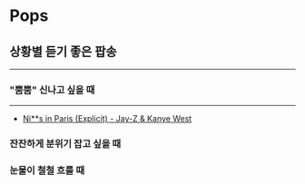 # Pops

## 상황별 듣기 좋은 팝송
-------------------
### "뿜뿜" 신나고 싶을 때
---------------------
* [Ni**s in Paris (Explicit) - Jay-Z & Kanye West](https://www.youtube.com/watch?v=gG_dA32oH44)
### 잔잔하게 분위기 잡고 싶을 때
### 눈물이 철철 흐를 때
